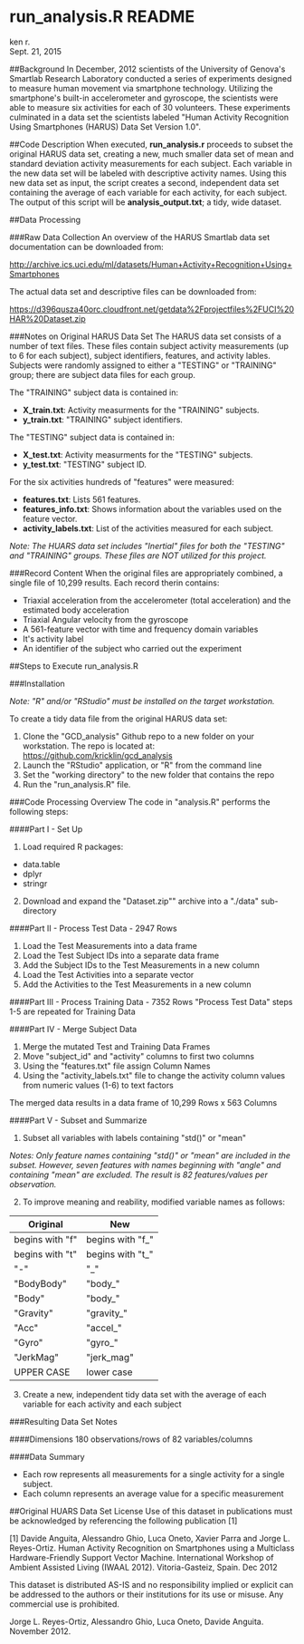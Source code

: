 # run_analysis.R README
ken r.  
Sept. 21, 2015  

##Background
In December, 2012 scientists of the University of Genova's Smartlab Research Laboratory conducted a series of experiments designed to measure human movement via smartphone technology. Utilizing the smartphone's built-in accelerometer and gyroscope, the scientists were able to measure six activities for each of 30 volunteers. These experiments culminated in a data set the scientists labeled "Human Activity Recognition Using Smartphones (HARUS) Data Set Version 1.0".

##Code Description
When executed, **run_analysis.r** proceeds to subset the original HARUS data set, creating a new, much smaller data set of mean and  standard deviation activity measurements for each subject. Each variable in the new data set will be labeled with descriptive activity names. Using this new data set as input, the script creates a second, independent data set containing the average of each variable for each activity, for each subject. The output of this script will be **analysis_output.txt**; a tidy, wide dataset.

##Data Processing

###Raw Data Collection
An overview of the HARUS Smartlab data set documentation can be downloaded from:

http://archive.ics.uci.edu/ml/datasets/Human+Activity+Recognition+Using+Smartphones

The actual data set and descriptive files can be downloaded from:

https://d396qusza40orc.cloudfront.net/getdata%2Fprojectfiles%2FUCI%20HAR%20Dataset.zip

###Notes on Original HARUS Data Set 
The HARUS data set consists of a number of text files. These files contain subject  activity measurements (up to 6 for each subject), subject identifiers, features, and activity lables. Subjects were randomly assigned to either a "TESTING" or "TRAINING" group; there are subject data files for each group. 

The "TRAINING" subject data is contained in:

- **X_train.txt**: Activity measurments for the "TRAINING" subjects.
- **y_train.txt**: "TRAINING" subject identifiers.

The "TESTING" subject data is contained in:

- **X_test.txt**: Activity measurments for the "TESTING" subjects.
- **y_test.txt**: "TESTING" subject ID.

For the six activities hundreds of "features" were measured:

- **features.txt**: Lists 561 features.
- **features_info.txt**: Shows information about the variables used on the feature vector.
- **activity_labels.txt**: List of the activities measured for each subject.

*Note: The HUARS data set includes "Inertial" files for both the "TESTING" and "TRAINING" groups. These files are NOT utilized for this project.*

###Record Content
When the original files are appropriately combined, a single file of 10,299 results. Each record therin contains:

- Triaxial acceleration from the accelerometer (total acceleration) and the estimated body acceleration
- Triaxial Angular velocity from the gyroscope 
- A 561-feature vector with time and frequency domain variables 
- It's activity label 
- An identifier of the subject who carried out the experiment


##Steps to Execute run_analysis.R

###Installation

*Note: "R" and/or "RStudio" must be installed on the target workstation.*

To create a tidy data file from the original HARUS data set:

1. Clone the "GCD_analysis" Github repo to a new folder on your workstation. The repo is located at:
https://github.com/kricklin/gcd_analysis
2. Launch the "RStudio" application, or "R" from the command line
3. Set the "working directory" to the new folder that contains the repo
4. Run the "run_analysis.R" file.

###Code Processing Overview
The code in "analysis.R" performs the following steps:

####Part I - Set Up
1. Load required R packages:
+ data.table
+ dplyr
+ stringr

2. Download and expand the "Dataset.zip"" archive into a "./data" sub-directory

####Part II - Process Test Data - 2947 Rows
1) Load the Test Measurements into a data frame
2) Load the Test Subject IDs into a separate data frame
3) Add the Subject IDs to the Test Measurements in a new column
4) Load the Test Activities into a separate vector
5) Add the Activities to the Test Measurements in a new column

####Part III - Process Training Data - 7352 Rows
"Process Test Data" steps 1-5 are repeated for Training Data 

####Part IV - Merge Subject Data
1) Merge the mutated Test and Training Data Frames
2) Move "subject_id" and "activity" columns to first two columns
3) Using the "features.txt" file assign Column Names
4) Using the "activity_labels.txt" file to change the activity column values from numeric values (1-6) to text factors

The merged data results in a data frame of 10,299 Rows x 563 Columns

####Part V - Subset and Summarize
1) Subset all variables with labels containing "std()" or "mean"

*Notes: Only feature names containing "std()" or "mean" are included in the subset. However, seven features with names  beginning with "angle" and containing "mean" are excluded. The result is 82 features/values per observation.*
 
2) To improve meaning and reability, modified variable names as follows:

 Original        | New
 ----------------|-----------------
 begins with "f" | begins with "f_"
 begins with "t" | begins with "t_"
 "-"             | "\_"
 "BodyBody"      | "body_"
 "Body"          | "body_"
 "Gravity"       | "gravity_"
 "Acc"           | "accel_"
 "Gyro"          | "gyro_"
 "JerkMag"       | "jerk_mag"
 UPPER CASE      | lower case

3) Create a new, independent tidy data set with the average of each variable for each activity and each subject

###Resulting Data Set Notes

####Dimensions
180 observations/rows of 82 variables/columns

####Data Summary
- Each row represents all measurements for a single activity  for a single subject.
- Each column represents an average value for a specific measurement
 
##Original HUARS Data Set License
Use of this dataset in publications must be acknowledged by referencing the following publication [1] 

[1] Davide Anguita, Alessandro Ghio, Luca Oneto, Xavier Parra and Jorge L. Reyes-Ortiz. Human Activity Recognition on Smartphones using a Multiclass Hardware-Friendly Support Vector Machine. International Workshop of Ambient Assisted Living (IWAAL 2012). Vitoria-Gasteiz, Spain. Dec 2012

This dataset is distributed AS-IS and no responsibility implied or explicit can be addressed to the authors or their institutions for its use or misuse. Any commercial use is prohibited.

Jorge L. Reyes-Ortiz, Alessandro Ghio, Luca Oneto, Davide Anguita. November 2012.
